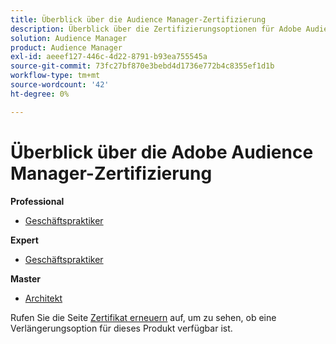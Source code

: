 ```yaml
---
title: Überblick über die Audience Manager-Zertifizierung
description: Überblick über die Zertifizierungsoptionen für Adobe Audience Manager
solution: Audience Manager
product: Audience Manager
exl-id: aeeef127-446c-4d22-8791-b93ea755545a
source-git-commit: 73fc27bf870e3bebd4d1736e772b4c8355ef1d1b
workflow-type: tm+mt
source-wordcount: '42'
ht-degree: 0%

---
```


# Überblick über die Adobe Audience Manager-Zertifizierung

**Professional**

* [Geschäftspraktiker](/help/certifications/aam/aam-p-business.md) <!--AD0-E458-->

**Expert**

* [Geschäftspraktiker](/help/certifications/aam/aam-e-business.md) <!--AD0-E457-->

**Master**

* [Architekt](/help/certifications/aam/aam-m-architect.md) <!--AD0-E454-->

Rufen Sie die Seite [Zertifikat erneuern](/help/certifications/renew.md) auf, um zu sehen, ob eine Verlängerungsoption für dieses Produkt verfügbar ist.

